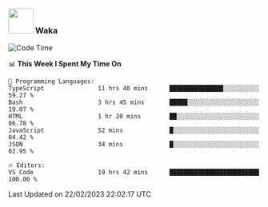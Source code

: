 ### <img src="https://media.giphy.com/media/VgCDAzcKvsR6OM0uWg/giphy.gif" width="50"> Waka

  <!--START_SECTION:waka-->
![Code Time](http://img.shields.io/badge/Code%20Time-1%2C290%20hrs%2043%20mins-blue)

📊 **This Week I Spent My Time On** 

```text
💬 Programming Languages: 
TypeScript               11 hrs 40 mins      ███████████████░░░░░░░░░░   59.27 % 
Bash                     3 hrs 45 mins       █████░░░░░░░░░░░░░░░░░░░░   19.07 % 
HTML                     1 hr 20 mins        ██░░░░░░░░░░░░░░░░░░░░░░░   06.78 % 
JavaScript               52 mins             █░░░░░░░░░░░░░░░░░░░░░░░░   04.42 % 
JSON                     34 mins             █░░░░░░░░░░░░░░░░░░░░░░░░   02.95 % 

🔥 Editors: 
VS Code                  19 hrs 42 mins      █████████████████████████   100.00 % 
```


 Last Updated on 22/02/2023 22:02:17 UTC
<!--END_SECTION:waka-->
